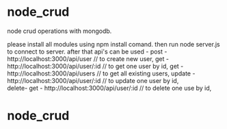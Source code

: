 # node_crud
node crud operations with mongodb.

please install all modules using npm install comand.
then run 
node server.js to connect to server.
after that api's can be used - 
post - http://localhost:3000/api/user             // to create new user, 
get - http://localhost:3000/api/user/:id          // to get one user by id, 
get - http://localhost:3000/api/users             // to get all existing users,
update - http://localhost:3000/api/user/:id       // to update one user by id,  
delete- get - http://localhost:3000/api/user/:id  // to delete one use by id, 
# node_crud
